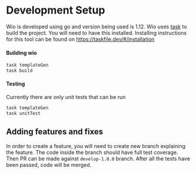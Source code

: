 # Development Setup

Wio is developed using go and version being used is 1.12.  Wio uses [task](https://github.com/go-task/task) 
to build the project. You will need to have this installed. Installing instructions for this tool can be 
found on https://taskfile.dev/#/installation

#### Building wio
```bash
task templateGen
task build
```

#### Testing
Currently there are only unit tests that can be run
```bash
task templateGen
task unitTest
```

## Adding features and fixes
In order to create a feature, you will need to create new branch explaining the feature. The code inside the branch
should have full test coverage. Then PR can be made against `develop-1.0.0` branch. After all the tests have been
passed, code will be merged.
